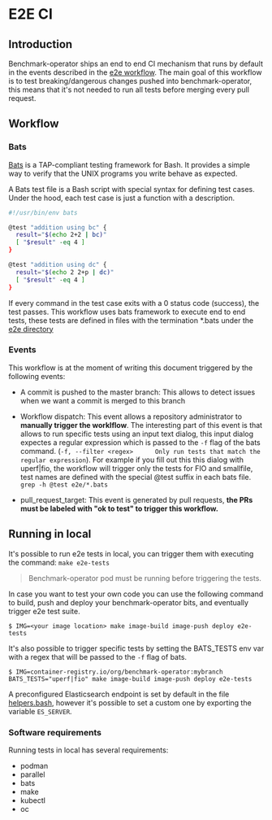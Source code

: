 # E2E CI

## Introduction

Benchmark-operator ships an end to end CI mechanism that runs by default in the events described in the [e2e workflow](../.github/workflows/e2e.yml).
The main goal of this workflow is to test breaking/dangerous changes pushed into benchmark-operator, this means that it's not needed to run all tests before merging every pull request.

## Workflow

### Bats

[Bats](https://github.com/bats-core/bats-core) is a TAP-compliant testing framework for Bash. It provides a simple way to verify that the UNIX programs you write behave as expected.

A Bats test file is a Bash script with special syntax for defining test cases. Under the hood, each test case is just a function with a description.

```bash
#!/usr/bin/env bats

@test "addition using bc" {
  result="$(echo 2+2 | bc)"
  [ "$result" -eq 4 ]
}

@test "addition using dc" {
  result="$(echo 2 2+p | dc)"
  [ "$result" -eq 4 ]
}
```

If every command in the test case exits with a 0 status code (success), the test passes. This workflow uses bats framework to execute end to end tests, these tests are defined in files with the termination *.bats under the [e2e directory](./e2e)

### Events

This workflow is at the moment of writing this document triggered by the following events:

- A commit is pushed to the master branch: This allows to detect issues when we want a commit is merged to this branch

- Workflow dispatch: This event allows a repository administrator to **manually trigger the worklflow**. The interesting part of this event is that allows to run specific tests using an input text dialog, this input dialog expectes a regular expression which is passed to the `-f` flag of the bats command. (`-f, --filter <regex>      Only run tests that match the regular expression`). For example if you fill out this this dialog with uperf|fio, the workflow will trigger only the tests for FIO and smallfile, test names are defined with the special @test suffix in each bats file. `grep -h @test e2e/*.bats`

- pull_request_target: This event is generated by pull requests, **the PRs must be labeled with "ok to test" to trigger this workflow.**

## Running in local

It's possible to run e2e tests in local, you can trigger them with executing the command: `make e2e-tests`
> Benchmark-operator pod must be running before triggering the tests.

In case you want to test your own code you can use the following command to build, push and deploy your benchmark-operator bits, and eventually trigger e2e test suite.

```shell
$ IMG=<your image location> make image-build image-push deploy e2e-tests
```

It's also possible to trigger specific tests by setting the BATS_TESTS env var with a regex that will be passed to the `-f` flag of bats.

```shell
$ IMG=container-registry.io/org/benchmark-operator:mybranch BATS_TESTS="uperf|fio" make image-build image-push deploy e2e-tests
```

A preconfigured Elasticsearch endpoint is set by default in the file [helpers.bash](../e2e/helpers.bash), however it's possible to set a custom one by exporting the variable `ES_SERVER`.

### Software requirements

Running tests in local has several requirements:

- podman
- parallel
- bats
- make
- kubectl
- oc
